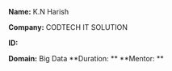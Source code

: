**Name:** K.N Harish 

**Company:** CODTECH IT SOLUTION

**ID:**

**Domain:** Big Data
**Duration: **
**Mentor: **
